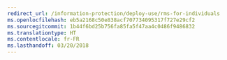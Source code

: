 ```yaml
---
redirect_url: /information-protection/deploy-use/rms-for-individuals
ms.openlocfilehash: eb5a2168c50e838acf707734095317f727e29cf2
ms.sourcegitcommit: 1b44f6bd25b756fa85fa5f47aa4c0486f9486832
ms.translationtype: HT
ms.contentlocale: fr-FR
ms.lasthandoff: 03/20/2018
---
```

